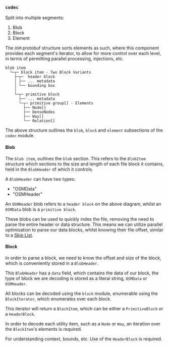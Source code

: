 ### `codec`

Split into multiple segments:
1. Blob
2. Block
3. Element

The `OSM` protobuf structure sorts elements as such,
where this component provides each segment's iterator,
to allow for more control over each level, in terms 
of permitting parallel processing, injections, etc.

```text
blob item
  └─┬─ block item - Two Block Variants
    ├─┬─  header block    
    │ ├── ... metadata
    │ └── bounding box
    │ 
    └─┬─ primitive block
      ├── ... metadata
      └─┬─ primitive group[] - Elements
        ├── Node[]
        ├── DenseNodes
        ├── Way[]
        └── Relation[]
```

The above structure outlines the `blob`, `block` 
and `element` subsections of the `codec` module. 

#### Blob
The `blob item`, outlines the `blob` section. This refers 
to the `BlobItem` structure which sections to the size and
length of each file block it contains, held in the `BlobHeader`
of which it controls.

A `BlobHeader` can have two types:
- "OSMData"
- "OSMHeader"

An `OSMHeader` blob refers to a `header block` on the above 
diagram, whilst an `OSMData` blob is a `primitive block`.

These blobs can be used to quickly index the file, removing
the need to parse the entire header or data structure. This means
we can utilize parallel optimisation to parse our data blocks,
whilst knowing their file offset, similar to a 
[Skip List](https://en.wikipedia.org/wiki/Skip_list?useskin=vector).

#### Block
In order to parse a block, we need to know the offset and size
of the block, which is conveniently stored in a `BlobHeader`.

This `BlobHeader` has a `data` field, which contains the data
of our block, the type of block we are decoding is stored as
a literal string, `OSMData` or `OSMHeader`. 

All blocks can be decoded using the `block` module, enumerable
using the `BlockIterator`, which enumerates over each block.

This iterator will return a `BlockItem`, which can be either
a `PrimitiveBlock` or a `HeaderBlock`.

In order to decode each utility item, such as a `Node` or `Way`,
an iteration over the `BlockItem`'s elements is required.

For understanding context, bounds, etc. Use of the `HeaderBlock`
is required.

